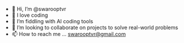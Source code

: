 - 👋 Hi, I’m @swarooptvr
- 👀 I love coding
- 🌱 I’m fiddling with AI coding tools
- 💞️ I’m looking to collaborate on projects to solve real-world problems
- 📫 How to reach me ... swarooptvr@gmail.com

<!---
swarooptvr/swarooptvr is a ✨ special ✨ repository because its `README.md` (this file) appears on your GitHub profile.
You can click the Preview link to take a look at your changes.
--->

